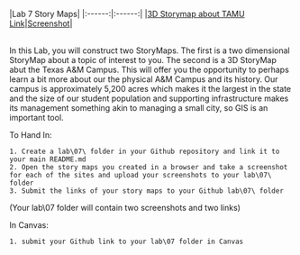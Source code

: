 |Lab 7 Story Maps|
|:------:|:------:|
|[3D Storymap about TAMU Link](https://storymaps.arcgis.com/stories/96126e43a93649dbaf9dcf65d6a5a90e)|[Screenshot](Screenshot_Lab_7_3D.png)|
<br/>
<br/>

In this Lab, you will construct two StoryMaps.  The first is a two dimensional StoryMap about a topic of interest to you.  The second is a 3D StoryMap abut the Texas A&M Campus.  This will offer you the opportunity to perhaps learn a bit more about our the physical A&M Campus and its history.   Our campus is approximately 5,200 acres which makes it the largest in the state and the size of our student population and supporting infrastructure makes its management something akin to managing a small city, so GIS is an important tool.


To Hand In:

    1. Create a lab\07\ folder in your Github repository and link it to your main README.md
    2. Open the story maps you created in a browser and take a screenshot for each of the sites and upload your screenshots to your lab\07\ folder
    3. Submit the links of your story maps to your Github lab\07\ folder

 (Your lab\07 folder will contain two screenshots and two links)

 In Canvas:
    
    1. submit your Github link to your lab\07 folder in Canvas